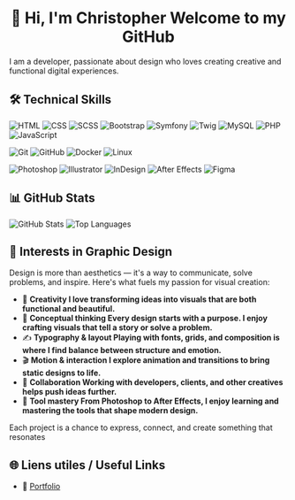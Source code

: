 <h1 align="center">👋 Hi, I'm Christopher Welcome to my GitHub </h1>

I am a developer, passionate about design who loves creating creative and functional digital experiences.

## 🛠️ Technical Skills

  ![HTML](https://img.shields.io/badge/-HTML5-E34F26?logo=html5&logoColor=white&style=for-the-badge)
  ![CSS](https://img.shields.io/badge/-CSS3-1572B6?logo=css3&logoColor=white&style=for-the-badge)
  ![SCSS](https://img.shields.io/badge/-SCSS-CD6799?logo=sass&logoColor=white&style=for-the-badge)
  ![Bootstrap](https://img.shields.io/badge/-Bootstrap-7952B3?logo=bootstrap&logoColor=white&style=for-the-badge)
  ![Symfony](https://img.shields.io/badge/-Symfony-000000?logo=symfony&logoColor=white&style=for-the-badge)
  ![Twig](https://img.shields.io/badge/-Twig-0C7C3F?logo=twig&logoColor=white&style=for-the-badge)
  ![MySQL](https://img.shields.io/badge/-MySQL-4479A1?logo=mysql&logoColor=white&style=for-the-badge)
  ![PHP](https://img.shields.io/badge/-PHP-777BB4?logo=php&logoColor=white&style=for-the-badge)
  ![JavaScript](https://img.shields.io/badge/-JavaScript-F7DF1E?logo=javascript&logoColor=black&style=for-the-badge)

  ![Git](https://img.shields.io/badge/-Git-F05032?logo=git&logoColor=white&style=for-the-badge)
  ![GitHub](https://img.shields.io/badge/-GitHub-181717?logo=github&logoColor=white&style=for-the-badge)
  ![Docker](https://img.shields.io/badge/-Docker-2496ED?logo=docker&logoColor=white&style=for-the-badge)
  ![Linux](https://img.shields.io/badge/-Linux-FCC624?logo=linux&logoColor=black&style=for-the-badge)

  ![Photoshop](https://img.shields.io/badge/-Photoshop-31A8FF?logo=adobe-photoshop&logoColor=white&style=for-the-badge)
  ![Illustrator](https://img.shields.io/badge/-Illustrator-FF9A00?logo=adobe-illustrator&logoColor=white&style=for-the-badge)
  ![InDesign](https://img.shields.io/badge/-InDesign-FF3366?logo=adobe-indesign&logoColor=white&style=for-the-badge)
  ![After Effects](https://img.shields.io/badge/-After%20Effects-9999FF?logo=adobe-after-effects&logoColor=white&style=for-the-badge)
  ![Figma](https://img.shields.io/badge/-Figma-F24E1E?logo=figma&logoColor=white&style=for-the-badge)

## 📊 GitHub Stats

<img src="https://github-readme-stats.vercel.app/api?username=Christopher0787&show_icons=true&theme=radical" alt="GitHub Stats"/>
<img src="https://github-readme-stats.vercel.app/api/top-langs/?username=Christopher0787&layout=compact&theme=radical" alt="Top Languages"/>

## 🎯 Interests in Graphic Design

Design is more than aesthetics — it's a way to communicate, solve problems, and inspire. Here's what fuels my passion for visual creation:

- 🎨 **Creativity I love transforming ideas into visuals that are both functional and beautiful.**
- 🧠 **Conceptual thinking Every design starts with a purpose. I enjoy crafting visuals that tell a story or solve a problem.** 
- ✍️ **Typography & layout Playing with fonts, grids, and composition is where I find balance between structure and emotion.**
- 🎬 **Motion & interaction I explore animation and transitions to bring static designs to life.**
- 🤝 **Collaboration Working with developers, clients, and other creatives helps push ideas further.**  
- 🧰 **Tool mastery From Photoshop to After Effects, I enjoy learning and mastering the tools that shape modern design.**

Each project is a chance to express, connect, and create something that resonates

## 🌐 Liens utiles / Useful Links

- 🔗 [Portfolio](https://tonsiteperso.com)















